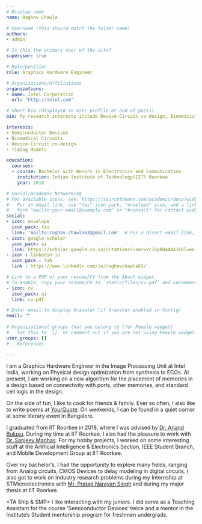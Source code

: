 ```yaml
---
# Display name
name: Raghav Chawla

# Username (this should match the folder name)
authors:
- admin

# Is this the primary user of the site?
superuser: true

# Role/position
role: Graphics Hardware Engineer

# Organizations/Affiliations
organizations:
- name: Intel Corporation
  url: "http://intel.com"

# Short bio (displayed in user profile at end of posts)
bio: My research interests include Device-Circuit co-design, Biomedical Circuits.

interests:
- Semiconductor Devices
- Biomedical Circuits
- Device-Circuit co-design
- Timing Models

education:
  courses:
  - course: Bachelor with Honors in Electronics and Communication
    institution: Indian Institute of Technology(IIT) Roorkee
    year: 2018

# Social/Academic Networking
# For available icons, see: https://sourcethemes.com/academic/docs/widgets/#icons
#   For an email link, use "fas" icon pack, "envelope" icon, and a link in the
#   form "mailto:your-email@example.com" or "#contact" for contact widget.
social:
- icon: envelope
  icon_pack: fas
  link: 'mailto:raghav.chawla63@gmail.com'  # For a direct email link, use "mailto:test@example.org".
- icon: google-scholar
  icon_pack: ai
  link: https://scholar.google.co.in/citations?user=Yc1GpBQAAAAJ&hl=en
- icon : linkedin-in
  icon_pack : fab
  link : https://www.linkedin.com/in/raghavchawla63/

# Link to a PDF of your resume/CV from the About widget.
# To enable, copy your resume/CV to `static/files/cv.pdf` and uncomment the lines below.  
- icon: cv
  icon_pack: ai
  link: cv.pdf

# Enter email to display Gravatar (if Gravatar enabled in Config)
email: ""
  
# Organizational groups that you belong to (for People widget)
#   Set this to `[]` or comment out if you are not using People widget.  
user_groups: []
# - References

---
```

I am a Graphics Hardware Engineer in the Image Processing Unit at Intel India, working on Physical design optimization from synthesis to ECOs. At present, I am working on a new algorithm for the placement of memories in a design based on connectivity with ports, other memories, and standard cell logic in the design.  

On the side of fun, I like to cook for friends & family. Ever so often, I also like to write poems at [YourQuote](https://www.yourquote.in/raghav-chawla-mdu8/quotes). On weekends, I can be found in a quiet corner at some literary event in Bangalore. 

I graduated from IIT Roorkee in 2018, where I was advised by [Dr. Anand Bulusu](https://www.iitr.ac.in/departments/ECE/pages/People+Faculty+Bulusu__Anand.html). During my time at IIT Roorkee, I also had the pleasure to work with [Dr. Sanjeev Manhas](https://www.iitr.ac.in/departments/ECE/pages/People+Faculty+Manhas__Sanjeev.html). For my hobby projects, I worked on some interesting stuff at the Artificial Intelligence & Electronics Section, IEEE Student Branch, and Mobile Development Group at IIT Roorkee. 

Over my bachelor’s, I had the opportunity to explore many fields, ranging from Analog circuits, CMOS Devices to delay modeling in digital circuits. I also got to work on Industry research problems during my Internship at STMicroelectronics with [Mr. Pratap Narayan Singh](https://www.linkedin.com/in/pratapns) and during my major thesis at IIT Roorkee.

<TA Ship & SMP> 
I like interacting with my juniors. I did serve as a Teaching Assistant for the course ‘Semiconductor Devices’ twice and a mentor in the Institute’s Student mentorship program for freshmen undergrads. 